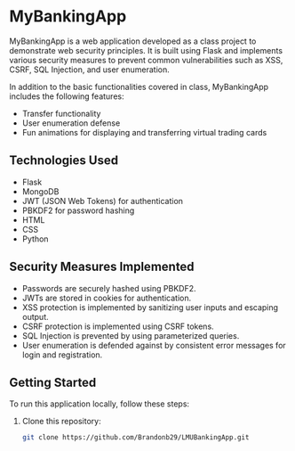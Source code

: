 # MyBankingApp

MyBankingApp is a web application developed as a class project to demonstrate web security principles. It is built using Flask and implements various security measures to prevent common vulnerabilities such as XSS, CSRF, SQL Injection, and user enumeration.

In addition to the basic functionalities covered in class, MyBankingApp includes the following features:

- Transfer functionality
- User enumeration defense
- Fun animations for displaying and transferring virtual trading cards

## Technologies Used

- Flask
- MongoDB
- JWT (JSON Web Tokens) for authentication
- PBKDF2 for password hashing
- HTML
- CSS
- Python

## Security Measures Implemented

- Passwords are securely hashed using PBKDF2.
- JWTs are stored in cookies for authentication.
- XSS protection is implemented by sanitizing user inputs and escaping output.
- CSRF protection is implemented using CSRF tokens.
- SQL Injection is prevented by using parameterized queries.
- User enumeration is defended against by consistent error messages for login and registration.

## Getting Started

To run this application locally, follow these steps:

1. Clone this repository:
   ```bash
   git clone https://github.com/Brandonb29/LMUBankingApp.git


